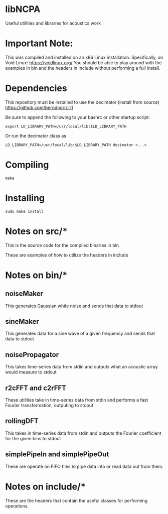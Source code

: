 # libNCPA
Useful utilities and libraries for acoustics work

# Important Note:
This was compiled and installed on an x86 Linux installation. Specifically, on Void Linux:
https://voidlinux.org/
You should be able to play around with the examples in bin and the headers in include without performing a full install.

# Dependencies
This repository must be installed to use the decimator (install from source)
https://github.com/berndporr/iir1

Be sure to append the following to your bashrc or other startup script:
```
export LD_LIBRARY_PATH=/usr/local/lib:$LD_LIBRARY_PATH
```
Or run the decimator class as
```
LD_LIBRARY_PATH=/usr/local/lib:$LD_LIBRARY_PATH decimator <...>
```

# Compiling
```
make
```
# Installing
```
sudo make install
```

# Notes on src/*
This is the source code for the compiled binaries in bin

These are examples of how to utilize the headers in include

# Notes on bin/*
## noiseMaker
This generates Gaussian white noise and sends that data to stdout
## sineMaker
This generates data for a sine wave of a given frequency and sends that data to stdout
## noisePropagator
This takes time-series data from stdin and outputs what an acoustic array would measure to stdout
## r2cFFT and c2rFFT
These utilities take in time-series data from stdin and performs a fast Fourier transformation, outputing to stdout
## rollingDFT
This takes in time-series data from stdin and outputs the Fourier coefficient for the given bins to stdout
## simplePipeIn and simplePipeOut
These are operate on FIFO files to pipe data into or read data out from them.

# Notes on include/*
These are the headers that contain the useful classes for performing operations.
